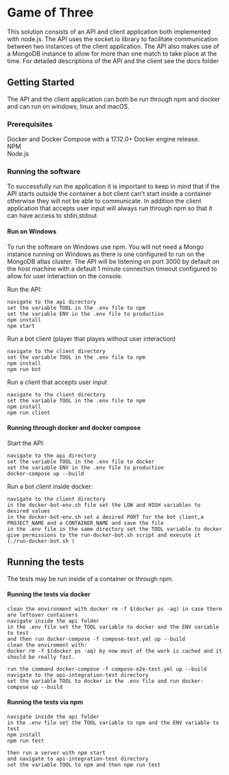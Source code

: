 # Game of Three

This solution consists of an API and client application both implemented with node.js.
The API uses the socket.io library to facilitate communication between two instances of the client application.
The API also makes use of a MongoDB instance to allow for more than one match to take place at the time.
For detailed descriptions of the API and the client see the docs folder

## Getting Started

The API and the client application can both be run through npm and docker and can run on windows, linux and macOS.

### Prerequisites

Docker and Docker Compose with a 17.12.0+ Docker engine release.  
NPM  
Node.js

### Running the software 
To successfully run the application it is important to keep in mind that if the API starts outside the container a bot client can't start inside a container otherwise they will not be able to communicate.
In addition the client application that accepts user input will always run through npm so that it can have access to stdin,stdout

#### Run on Windows 

To run the software on Windows use npm. You will not need a Mongo instance running on Windows as there is one configured to run on the MongoDB atlas cluster.
The API will be listening on port 3000 by default on the host machine with a default 1 minute connection timeout configured to allow for user interaction on the console.

Run the API:
```
navigate to the api directory
set the variable TOOL in the .env file to npm
set the variable ENV in the .env file to production
npm install 
npm start 
```

Run a bot client (player that playes without user interaction)

```
navigate to the client directory
set the variable TOOL in the .env file to npm 
npm install 
npm run bot
```

Run a client that accepts user input 

```
navigate to the client directory
set the variable TOOL in the .env file to npm 
npm install 
npm run client 
```
#### Running through docker and docker compose

Start the API:
```
navigate to the api directory
set the variable TOOL in the .env file to docker
set the variable ENV in the .env file to production
docker-compose up --build
```
Run a bot client inside docker:

```
navigate to the client directory
in the docker-bot-env.sh file set the LOW and HIGH variables to desired values
in the docker-bot-env.sh set a desired PORT for the bot client,a PROJECT_NAME and a CONTAINER_NAME and save the file
in the .env file in the same directory set the TOOL variable to docker
give permissions to the run-docker-bot.sh script and execute it (./run-docker-bot.sh )

```

## Running the tests

The tests may be run inside of a container or through npm. 

#### Running the tests via docker

```
clean the environment with docker rm -f $(docker ps -aq) in case there are leftover containers
navigate inside the api folder 
in the .env file set the TOOL variable to docker and the ENV variable to test
and then run docker-compose -f compose-test.yml up --build 
clean the enviroment with:
docker rm -f $(docker ps -aq) by now most of the work is cached and it should be really fast.

run the command docker-compose -f compose-e2e-test.yml up --build 
navigate to the api-integration-test directory 
set the variable TOOL to docker in the .env file and run docker-compose up --build 
```

#### Running the tests via npm

```
navigate inside the api folder 
in the .env file set the TOOL variable to npm and the ENV variable to test
npm install 
npm run test

then run a server with npm start 
and navigate to api-integration-test directory
set the variable TOOL to npm and then npm run test

```


